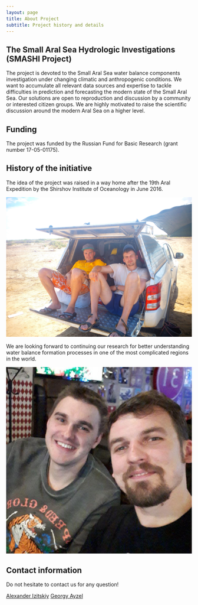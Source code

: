 ```yaml
---
layout: page
title: About Project
subtitle: Project history and details
---
```


## The Small Aral Sea Hydrologic Investigations (SMASHI Project)

The project is devoted to the Small Aral Sea water balance components investigation under changing climatic and anthropogenic conditions. We want to accumulate all relevant data sources and expertise to tackle difficulties in prediction and forecasting the modern state of the Small Aral Sea. Our solutions are open to reproduction and discussion by a community or interested citizen groups. We are highly motivated to raise the scientific discussion around the modern Aral Sea on a higher level.

## Funding

The project was funded by the Russian Fund for Basic Research (grant number 17-05-01175).

## History of the initiative

The idea of the project was raised in a way home after the 19th Aral Expedition by the Shirshov Institute of Oceanology in June 2016.

![smashi team on the Small Aral Sea](https://raw.githubusercontent.com/SMASHIproject/smashiproject.github.io/master/img/smashi_team_1.jpg)

We are looking forward to continuing our research for better understanding water balance formation processes in one of the most complicated regions in the world.

![smashi team works under the report in Moscow](https://raw.githubusercontent.com/SMASHIproject/smashiproject.github.io/master/img/smashi_team_2.jpg)

## Contact information

Do not hesitate to contact us for any question!

[Alexander Izitskiy](vk.com/izh_rus)
[Georgy Ayzel](t.me/hydrogo)
